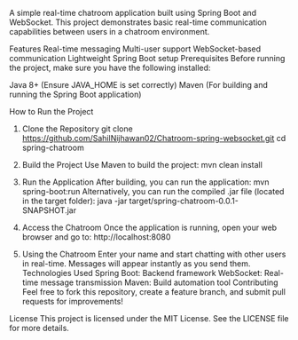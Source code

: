 A simple real-time chatroom application built using Spring Boot and WebSocket. This project demonstrates basic real-time communication capabilities between users in a chatroom environment.

Features
Real-time messaging
Multi-user support
WebSocket-based communication
Lightweight Spring Boot setup
Prerequisites
Before running the project, make sure you have the following installed:

Java 8+ (Ensure JAVA_HOME is set correctly)
Maven (For building and running the Spring Boot application)

How to Run the Project

1. Clone the Repository
git clone https://github.com/SahilNijhawan02/Chatroom-spring-websocket.git
cd spring-chatroom

3. Build the Project
Use Maven to build the project:
mvn clean install

3. Run the Application
After building, you can run the application:
mvn spring-boot:run
Alternatively, you can run the compiled .jar file (located in the target folder):
java -jar target/spring-chatroom-0.0.1-SNAPSHOT.jar

4. Access the Chatroom
Once the application is running, open your web browser and go to:
http://localhost:8080

5. Using the Chatroom
Enter your name and start chatting with other users in real-time.
Messages will appear instantly as you send them.
Technologies Used
Spring Boot: Backend framework
WebSocket: Real-time message transmission
Maven: Build automation tool
Contributing
Feel free to fork this repository, create a feature branch, and submit pull requests for improvements!

License
This project is licensed under the MIT License. See the LICENSE file for more details.
